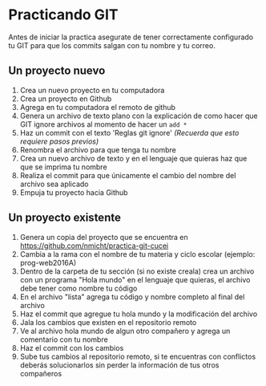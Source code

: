 # Practicando GIT
Antes de iniciar la practica asegurate de tener correctamente configurado tu GIT para que los commits salgan con tu nombre y tu correo.

## Un proyecto nuevo

1. Crea un nuevo proyecto en tu computadora
1. Crea un proyecto en Github
1. Agrega en tu computadora el remoto de github
1. Genera un archivo de texto plano con la explicación de como hacer que GIT ignore archivos al momento de hacer un `add *`
1. Haz un commit con el texto 'Reglas git ignore' *(Recuerda que esto requiere pasos previos)*
2. Renombra el archivo para que tenga tu nombre
1. Crea un nuevo archivo de texto y en el lenguaje que quieras haz que que se imprima tu nombre
1. Realiza el commit para que únicamente el cambio del nombre del archivo sea aplicado
1. Empuja tu proyecto hacia Github

## Un proyecto existente

1. Genera un copia del proyecto que se encuentra en https://github.com/nmicht/practica-git-cucei
1. Cambia a la rama con el nombre de tu materia y ciclo escolar (ejemplo: prog-web2016A)
1. Dentro de la carpeta de tu sección (si no existe creala) crea un archivo con un programa "Hola mundo" en el lenguaje que quieras, el archivo debe tener como nombre tu código
1. En el archivo "lista" agrega tu código y nombre completo al final del archivo
1. Haz el commit que agregue tu hola mundo y la modificación del archivo
1. Jala los cambios que existen en el repositorio remoto
1. Ve al archivo hola mundo de algun otro compañero y agrega un comentario con tu nombre
1. Haz el commit con los cambios
2. Sube tus cambios al repositorio remoto, si te encuentras con conflictos deberás solucionarlos sin perder la información de tus otros compañeros

